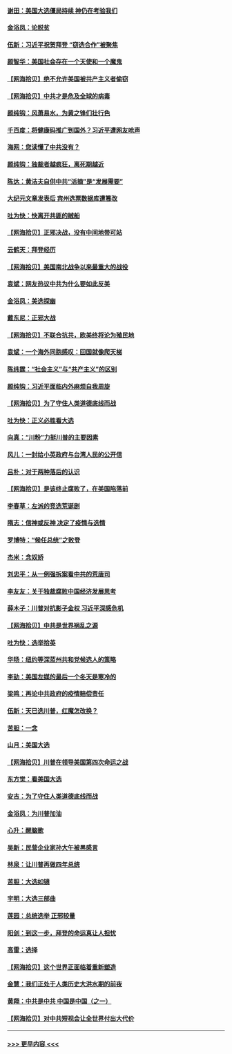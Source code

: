 #### [谢田：美国大选僵局持续 神仍在考验我们](../pages/nsc993/n12577432.md?t=11271051) 
#### [金浴凤：论脱贫](../pages/nsc993/n12576386.md?t=11271051) 
#### [伍新：习近平祝贺拜登 “窃选合作”被聚焦](../pages/nsc993/n12576358.md?t=11271051) 
#### [颜智华：美国社会存在一个天使和一个魔鬼](../pages/nsc993/n12574299.md?t=11271051) 
#### [【网海拾贝】绝不允许美国被共产主义者偷窃](../pages/nsc993/n12573396.md?t=11271051) 
#### [【网海拾贝】中共才是危及全球的病毒](../pages/nsc993/n12571204.md?t=11271051) 
#### [颜纯钩：风萧易水，为黄之锋们壮行色](../pages/nsc993/n12571487.md?t=11271051) 
#### [千百度：将健康码推广到国外？习近平遭网友呛声](../pages/nsc993/n12570808.md?t=11271051) 
#### [海网：您读懂了中共没有？](../pages/nsc993/n12570487.md?t=11271051) 
#### [颜纯钩：独裁者越疯狂，离死期越近](../pages/nsc993/n12569055.md?t=11271051) 
#### [陈达：黄洁夫自供中共“活摘”是“发展需要”](../pages/nsc993/n12568541.md?t=11271051) 
#### [大纪元文章发表后 宾州选票数据库遭篡改](../pages/nsc993/n12568105.md?t=11271051) 
#### [吐为快：快离开共匪的贼船](../pages/nsc993/n12568462.md?t=11271051) 
#### [【网海拾贝】正邪决战，没有中间地带可站](../pages/nsc993/n12568439.md?t=11271051) 
#### [云鹤天：拜登经历](../pages/nsc993/n12567294.md?t=11271051) 
#### [【网海拾贝】美国南北战争以来最重大的战役](../pages/nsc993/n12567247.md?t=11271051) 
#### [袁斌：网友热议中共为什么要如此反美](../pages/nsc993/n12567162.md?t=11271051) 
#### [金浴凤：美选探幽](../pages/nsc993/n12567147.md?t=11271051) 
#### [戴东尼：正邪大战](../pages/nsc993/n12567033.md?t=11271051) 
#### [【网海拾贝】不联合抗共，欧美终将沦为殖民地](../pages/nsc993/n12565068.md?t=11271051) 
#### [袁斌：一个海外同胞感叹：回国就像爬天梯](../pages/nsc993/n12564986.md?t=11271051) 
#### [陈纬霆：“社会主义”与“共产主义”的区别](../pages/nsc993/n12562417.md?t=11271051) 
#### [颜纯钩：习近平面临内外麻烦自我周旋](../pages/nsc993/n12563356.md?t=11271051) 
#### [【网海拾贝】为了守住人类道德底线而战](../pages/nsc993/n12562542.md?t=11271051) 
#### [吐为快：正义必胜看大选](../pages/nsc993/n12561967.md?t=11271051) 
#### [向真：“川粉”力挺川普的主要因素](../pages/nsc993/n12560774.md?t=11271051) 
#### [风儿：一封给小英政府与台湾人民的公开信](../pages/nsc993/n12560581.md?t=11271051) 
#### [吕朴：对于两种落后的认识](../pages/nsc993/n12560492.md?t=11271051) 
#### [【网海拾贝】是该终止腐败了，在美国陷落前](../pages/nsc993/n12559936.md?t=11271051) 
#### [李春草：左派的竞选荒诞剧](../pages/nsc993/n12558380.md?t=11271051) 
#### [隋志：信神或反神 决定了疫情与选情](../pages/nsc993/n12558255.md?t=11271051) 
#### [罗博特：“候任总统”之败登](../pages/nsc993/n12558189.md?t=11271051) 
#### [杰米：念奴娇](../pages/nsc993/n12558174.md?t=11271051) 
#### [刘忠平：从一例强拆案看中共的荒唐司](../pages/nsc993/n12558036.md?t=11271051) 
#### [李友友：关于独裁腐败中国经济发展思考](../pages/nsc993/n12558004.md?t=11271051) 
#### [薛木子：川普对抗影子金权 习近平深感危机](../pages/nsc993/n12557342.md?t=11271051) 
#### [【网海拾贝】中共是世界祸乱之源](../pages/nsc993/n12555353.md?t=11271051) 
#### [吐为快：选举拾英](../pages/nsc993/n12555041.md?t=11271051) 
#### [华旸：纽约等深蓝州共和党候选人的策略](../pages/nsc993/n12554309.md?t=11271051) 
#### [李劼：美国左媒的最后一个冬天是寒冷的](../pages/nsc993/n12552947.md?t=11271051) 
#### [梁鸣：再论中共政府的疫情赔偿责任](../pages/nsc993/n12553012.md?t=11271051) 
#### [伍新：天已选川普，红魔怎改换？](../pages/nsc993/n12552970.md?t=11271051) 
#### [苦胆：一念](../pages/nsc993/n12552957.md?t=11271051) 
#### [山月：美国大选](../pages/nsc993/n12552446.md?t=11271051) 
#### [【网海拾贝】川普在领导美国第四次命运之战](../pages/nsc993/n12551973.md?t=11271051) 
#### [东方觉：看美国大选](../pages/nsc993/n12551647.md?t=11271051) 
#### [安吉：为了守住人类道德底线而战](../pages/nsc993/n12551111.md?t=11271051) 
#### [金浴凤：为川普加油](../pages/nsc993/n12551085.md?t=11271051) 
#### [心升：醒脑歌](../pages/nsc993/n12550984.md?t=11271051) 
#### [吴新：民营企业家孙大午被黑感言](../pages/nsc993/n12550656.md?t=11271051) 
#### [林泉：让川普再做四年总统](../pages/nsc993/n12550640.md?t=11271051) 
#### [苦胆：大选如镜](../pages/nsc993/n12550630.md?t=11271051) 
#### [宇明：大选三部曲](../pages/nsc993/n12550603.md?t=11271051) 
#### [莲园：总统选举 正邪较量](../pages/nsc993/n12550594.md?t=11271051) 
#### [阳剑：到这一步，拜登的命运真让人担忧](../pages/nsc993/n12549093.md?t=11271051) 
#### [高雷：选择](../pages/nsc993/n12549087.md?t=11271051) 
#### [【网海拾贝】这个世界正面临着重新塑造](../pages/nsc993/n12548326.md?t=11271051) 
#### [金慧：我们正处于人类历史大洪水期的前夜](../pages/nsc993/n12547914.md?t=11271051) 
#### [黄翔：中共是中共 中国是中国（之一）](../pages/nsc993/n12547576.md?t=11271051) 
#### [【网海拾贝】对中共短视会让全世界付出大代价](../pages/nsc993/n12546043.md?t=11271051) 

----
#### [ >>> 更早内容 <<< ](../indexes/nsc993-earlier.md)
